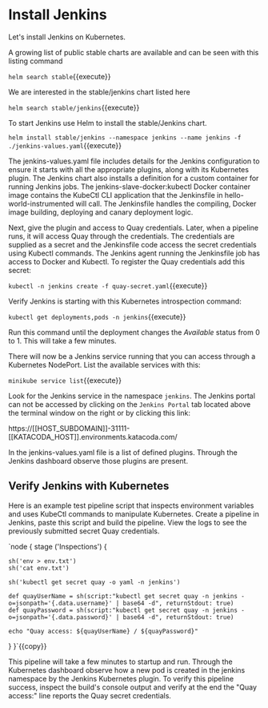 # Install Jenkins #

Let's install Jenkins on Kubernetes.

A growing list of public stable charts are available and can be seen with this listing command

`helm search stable`{{execute}}

We are interested in the stable/jenkins chart listed here

`helm search stable/jenkins`{{execute}}

To start Jenkins use Helm to install the stable/Jenkins chart.

`helm install stable/jenkins --namespace jenkins --name jenkins -f ./jenkins-values.yaml`{{execute}}

The jenkins-values.yaml file includes details for the Jenkins configuration to ensure it starts with all the appropriate plugins, along with its Kubernetes plugin. The Jenkins chart also installs a definition for a custom container for running Jenkins jobs. The jenkins-slave-docker:kubectl Docker container image contains the KubeCtl CLI application that the Jenkinsfile in hello-world-instrumented will call. The Jenkinsfile handles the compiling, Docker image building, deploying and canary deployment logic.

Next, give the plugin and access to Quay credentials. Later, when a pipeline runs, it will access Quay through the credentials. The credentials are supplied as a secret and the Jenkinsfile code access the secret credentials using Kubectl commands. The Jenkins agent running the Jenkinsfile job has access to Docker and Kubectl. To register the Quay credentials add this secret:

`kubectl -n jenkins create -f quay-secret.yaml`{{execute}}

Verify Jenkins is starting with this Kubernetes introspection command:

`kubectl get deployments,pods -n jenkins`{{execute}}

Run this command until the deployment changes the *Available* status from 0 to 1. This will take a few minutes.

There will now be a Jenkins service running that you can access through a Kubernetes NodePort. List the available services with this:

`minikube service list`{{execute}}

Look for the Jenkins service in the namespace `jenkins`. The Jenkins portal can not be accessed by clicking on the `Jenkins Portal` tab located above the terminal window on the right or by clicking this link:

https://[[HOST_SUBDOMAIN]]-31111-[[KATACODA_HOST]].environments.katacoda.com/

In the jenkins-values.yaml file is a list of defined plugins. Through the Jenkins dashboard observe those plugins are present.

## Verify Jenkins with Kubernetes ##

Here is an example test pipeline script that inspects environment variables and uses KubeCtl commands to manipulate Kubernetes. Create a pipeline in Jenkins, paste this script and build the pipeline. View the logs to see the previously submitted secret Quay credentials.

`node {
  stage ('Inspections') {

    sh('env > env.txt')
    sh('cat env.txt')

    sh('kubectl get secret quay -o yaml -n jenkins')

    def quayUserName = sh(script:"kubectl get secret quay -n jenkins -o=jsonpath='{.data.username}' | base64 -d", returnStdout: true)
    def quayPassword = sh(script:"kubectl get secret quay -n jenkins -o=jsonpath='{.data.password}' | base64 -d", returnStdout: true)

    echo "Quay access: ${quayUserName} / ${quayPassword}"
  }
}`{{copy}}

This pipeline will take a few minutes to startup and run. Through the Kubernetes dashboard observe how a new pod is created in the jenkins namespace by the Jenkins Kubernetes plugin. To verify this pipeline success, inspect the build's console output and verify at the end the "Quay access:" line reports the Quay secret credentials.
